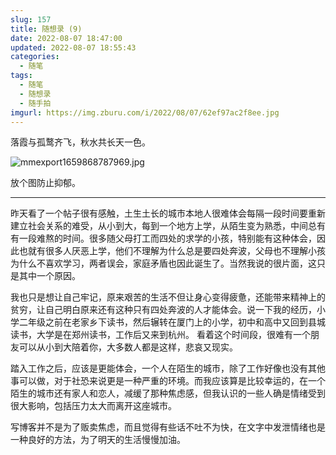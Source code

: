 ```yaml
---
slug: 157
title: 随想录 (9)
date: 2022-08-07 18:47:00
updated: 2022-08-07 18:55:43
categories: 
  - 随笔
tags: 
  - 随笔
  - 随想录
  - 随手拍
imgurl: https://img.zburu.com/i/2022/08/07/62ef97ac2f8ee.jpg
---
```



落霞与孤鹜齐飞，秋水共长天一色。

![mmexport1659868787969.jpg](https://img.zburu.com/i/2022/08/07/62ef97ac2f8ee.jpg)

放个图防止抑郁。

---

昨天看了一个帖子很有感触，土生土长的城市本地人很难体会每隔一段时间要重新建立社会关系的难受，从小到大，每到一个地方上学，从陌生变为熟悉，中间总有有一段难熬的时间。很多随父母打工而四处的求学的小孩，特别能有这种体会，因此也就有很多人厌恶上学，他们不理解为什么总是要四处奔波，父母也不理解小孩为什么不喜欢学习，两者误会，家庭矛盾也因此诞生了。当然我说的很片面，这只是其中一个原因。

我也只是想让自己牢记，原来艰苦的生活不但让身心变得疲惫，还能带来精神上的贫穷，让自己明白原来还有这种只有四处奔波的人才能体会。说一下我的经历，小学二年级之前在老家乡下读书，然后辗转在厦门上的小学，初中和高中又回到县城读书，大学是在郑州读书，工作后又来到杭州。
看着这个时间段，很难有一个朋友可以从小到大陪着你，大多数人都是这样，悲哀又现实。

踏入工作之后，应该是更能体会，一个人在陌生的城市，除了工作好像也没有其他事可以做，对于社恐来说更是一种严重的环境。而我应该算是比较幸运的，在一个陌生的城市还有家人和恋人，减缓了那种焦虑感，但我认识的一些人确是情绪受到很大影响，包括压力太大而离开这座城市。

写博客并不是为了贩卖焦虑，而且觉得有些话不吐不为快，在文字中发泄情绪也是一种良好的方法，为了明天的生活慢慢加油。
